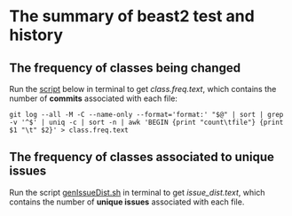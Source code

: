 # The summary of beast2 test and history

## The frequency of classes being changed

Run the [script](https://github.com/garybernhardt/dotfiles/blob/master/bin/git-churn) 
below in terminal to get _class.freq.text_, which contains the number of __commits__ associated with each file:

```batch
git log --all -M -C --name-only --format='format:' "$@" | sort | grep -v '^$' | uniq -c | sort -n | awk 'BEGIN {print "count\tfile"} {print $1 "\t" $2}' > class.freq.text
```

## The frequency of classes associated to unique issues

Run the script [genIssueDist.sh](https://github.com/CompEvol/beast2report/blob/master/genIssueDist.sh) 
in terminal to get *issue_dist.text*, which contains the number of __unique issues__ associated with each file.
